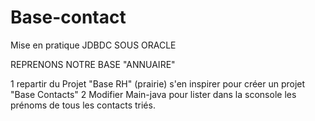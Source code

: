 # Base-contact
Mise en pratique JDBDC SOUS ORACLE

REPRENONS NOTRE BASE "ANNUAIRE"

1 repartir du Projet "Base RH" (prairie) s'en inspirer pour créer un projet "Base Contacts"
2 Modifier Main-java pour lister dans la sconsole les prénoms de tous les contacts triés.

